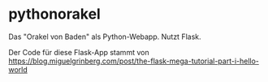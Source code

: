 # pythonorakel
Das "Orakel von Baden" als Python-Webapp. Nutzt Flask.

Der Code für diese Flask-App stammt von
https://blog.miguelgrinberg.com/post/the-flask-mega-tutorial-part-i-hello-world

